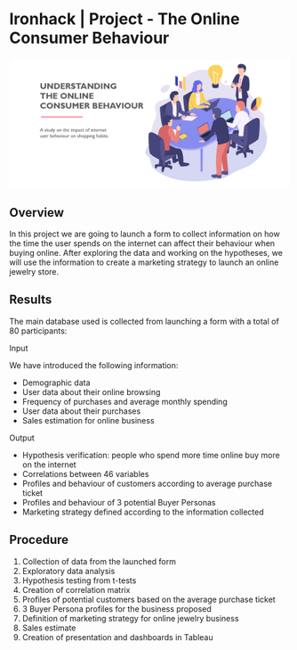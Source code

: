 # Ironhack | Project - The Online Consumer Behaviour 

![Project title](Image/Project_title.png)

## Overview

In this project we are going to launch a form to collect information on how the time the user spends on the internet can affect their behaviour when buying online. After exploring the data and working on the hypotheses, we will use the information to create a marketing strategy to launch an online jewelry store.


## Results

The main database used is collected from launching a form with a total of 80 participants:

Input

We have introduced the following information:

-   Demographic data
-   User data about their online browsing
-   Frequency of purchases and average monthly spending
-   User data about their purchases
-   Sales estimation for online business

Output

-   Hypothesis verification: people who spend more time online buy more on the internet
-   Correlations between 46 variables
-   Profiles and behaviour of customers according to average purchase ticket
-   Profiles and behaviour of 3 potential Buyer Personas
-   Marketing strategy defined according to the information collected


## Procedure

1. Collection of data from the launched form
2. Exploratory data analysis
3. Hypothesis testing from t-tests
4. Creation of correlation matrix
5. Profiles of potential customers based on the average purchase ticket
6. 3 Buyer Persona profiles for the business proposed
7. Definition of marketing strategy for online jewelry business
8. Sales estimate
9. Creation of presentation and dashboards in Tableau